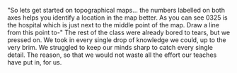"So lets get started on topographical maps... the numbers labelled on both axes helps you identify a location in the map better. As you can see 0325 is the hospital which is just next to the middle point of the map. Draw a line from this point to-" The rest of the class were already bored to tears, but we pressed on. We took in every single drop of knowledge we could, up to the very brim. We struggled to keep our minds sharp to catch every single detail. The reason, so that we would not waste all the effort our teaches have put in, for us.
